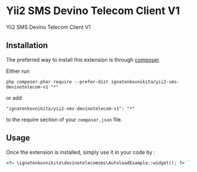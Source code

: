 Yii2 SMS Devino Telecom Client V1
=================================
Yii2 SMS Devino Telecom Client V1

Installation
------------

The preferred way to install this extension is through [composer](http://getcomposer.org/download/).

Either run

```
php composer.phar require --prefer-dist ignatenkovnikita/yii2-sms-devinotelecom-v1 "*"
```

or add

```
"ignatenkovnikita/yii2-sms-devinotelecom-v1": "*"
```

to the require section of your `composer.json` file.


Usage
-----

Once the extension is installed, simply use it in your code by  :

```php
<?= \ignatenkovnikita\devinotelecomsms\AutoloadExample::widget(); ?>```